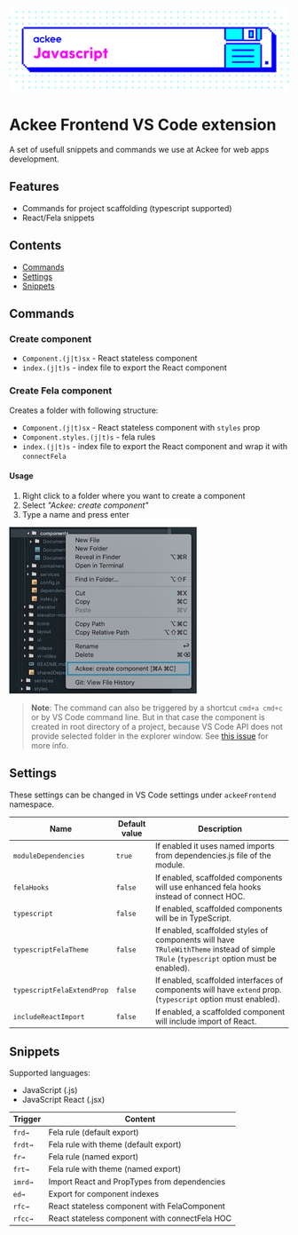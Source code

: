![Ackee javascript](images/ackee_javascript.jpeg)

# Ackee Frontend VS Code extension

A set of usefull snippets and commands we use at Ackee for web apps development.

## Features

* Commands for project scaffolding (typescript supported)
* React/Fela snippets

## Contents

 - [Commands](#commands)
 - [Settings](#settings)
 - [Snippets](#snippets)

## Commands

### Create component
*  `Component.(j|t)sx` - React stateless component
* `index.(j|t)s` - index file to export the React component

### Create Fela component

Creates a folder with following structure:
*  `Component.(j|t)sx` - React stateless component with `styles` prop
*  `Component.styles.(j|t)s` - fela rules
* `index.(j|t)s` - index file to export the React component and wrap it with `connectFela`

#### Usage
1. Right click to a folder where you want to create a component
2. Select *"Ackee: create component"*
3. Type a name and press enter

![Create component example](images/create_component_example.jpg)

> **Note**: The command can also be triggered by a shortcut `cmd+a cmd+c` or by VS Code command line. But in that case the component is created in root directory of a project, because VS Code API does not provide selected folder in the explorer window. See [this issue](https://github.com/Microsoft/vscode/issues/3553) for more info.

## Settings

These settings can be changed in VS Code settings under `ackeeFrontend` namespace.

| Name | Default value | Description |
|---|---|---|
| `moduleDependencies` | `true`  | If enabled it uses named imports from dependencies.js file of the module. |
| `felaHooks`  |  `false` | If enabled, scaffolded components will use enhanced fela hooks instead of connect HOC.  |
|  `typescript` |  `false` |  If enabled, scaffolded components will be in TypeScript. |
| `typescriptFelaTheme`  |  `false` | If enabled, scaffolded styles of components will have `TRuleWithTheme` instead of simple `TRule` (`typescript` option must be enabled).  |
| `typescriptFelaExtendProp`  |  `false` | If enabled, scaffolded interfaces of components will have `extend` prop.  (`typescript` option must enabled).  |
| `includeReactImport`  |  `false` | If enabled, a scaffolded component will include import of React. |

## Snippets

Supported languages:

* JavaScript (.js)
* JavaScript React (.jsx)

| Trigger  | Content  |
|---|---|
| `frd→`  | Fela rule (default export)  |
| `frdt→`  | Fela rule with theme (default export)  |
| `fr→`  | Fela rule (named export)  |
| `frt→`  | Fela rule with theme (named export)  |
| `imrd→`  | Import React and PropTypes from dependencies  |
| `ed→` |  Export for component indexes  |
| `rfc→`  | React stateless component with FelaComponent  |
| `rfcc→`  | React stateless component with connectFela HOC  |


